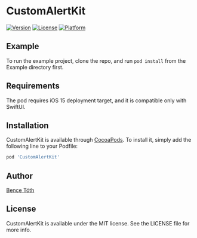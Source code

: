 # CustomAlertKit

[![Version](https://img.shields.io/cocoapods/v/CustomAlertKit.svg?style=flat)](https://cocoapods.org/pods/CustomAlertKit)
[![License](https://img.shields.io/cocoapods/l/CustomAlertKit.svg?style=flat)](https://cocoapods.org/pods/CustomAlertKit)
[![Platform](https://img.shields.io/cocoapods/p/CustomAlertKit.svg?style=flat)](https://cocoapods.org/pods/CustomAlertKit)

## Example

To run the example project, clone the repo, and run `pod install` from the Example directory first.

## Requirements

The pod requires iOS 15 deployment target, and it is compatible only with SwiftUI.

## Installation

CustomAlertKit is available through [CocoaPods](https://cocoapods.org). To install it, simply add the following line to your Podfile:

```ruby
pod 'CustomAlertKit'
```

## Author

[Bence Tóth](https://linkedin.com/in/bence-t0th/)

## License

CustomAlertKit is available under the MIT license. See the LICENSE file for more info.

